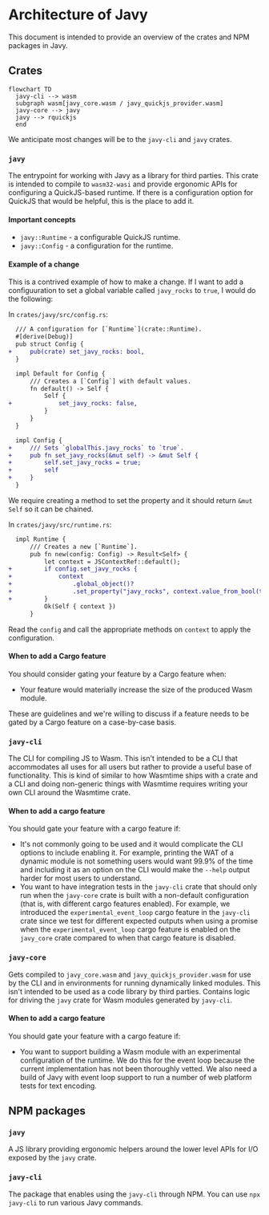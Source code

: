 # Architecture of Javy

This document is intended to provide an overview of the crates and NPM packages in Javy.

## Crates

```mermaid
flowchart TD
  javy-cli --> wasm
  subgraph wasm[javy_core.wasm / javy_quickjs_provider.wasm]
  javy-core --> javy
  javy --> rquickjs
  end
```

We anticipate most changes will be to the `javy-cli` and `javy` crates.

### `javy`

The entrypoint for working with Javy as a library for third parties. This crate is intended to compile to `wasm32-wasi` and provide ergonomic APIs for configuring a QuickJS-based runtime. If there is a configuration option for QuickJS that would be helpful, this is the place to add it.

#### Important concepts

- `javy::Runtime` - a configurable QuickJS runtime.
- `javy::Config` - a configuration for the runtime.

#### Example of a change

This is a contrived example of how to make a change. If I want to add a configuuration to set a global variable called `javy_rocks` to `true`, I would do the following:

In `crates/javy/src/config.rs`:

```diff
  /// A configuration for [`Runtime`](crate::Runtime).
  #[derive(Debug)]
  pub struct Config {
+     pub(crate) set_javy_rocks: bool,
  }

  impl Default for Config {
      /// Creates a [`Config`] with default values.
      fn default() -> Self {
          Self {
+             set_javy_rocks: false,
          }
      }
  }

  impl Config {
+     /// Sets `globalThis.javy_rocks` to `true`.
+     pub fn set_javy_rocks(&mut self) -> &mut Self {
+         self.set_javy_rocks = true;
+         self
+     }
  }
```

We require creating a method to set the property and it should return `&mut Self` so it can be chained.

In `crates/javy/src/runtime.rs`:

```diff
  impl Runtime {
      /// Creates a new [`Runtime`].
      pub fn new(config: Config) -> Result<Self> {
          let context = JSContextRef::default();
+         if config.set_javy_rocks {
+             context
+                 .global_object()?
+                 .set_property("javy_rocks", context.value_from_bool(true)?)?;
+         }
          Ok(Self { context })
      }
```

Read the `config` and call the appropriate methods on `context` to apply the configuration.

#### When to add a Cargo feature

You should consider gating your feature by a Cargo feature when:

- Your feature would materially increase the size of the produced Wasm module.

These are guidelines and we're willing to discuss if a feature needs to be gated by a Cargo feature on a case-by-case basis.

### `javy-cli`

The CLI for compiling JS to Wasm. This isn't intended to be a CLI that accommodates all uses for all users but rather to provide a useful base of functionality. This is kind of similar to how Wasmtime ships with a crate and a CLI and doing non-generic things with Wasmtime requires writing your own CLI around the Wasmtime crate.

#### When to add a cargo feature

You should gate your feature with a cargo feature if:

- It's not commonly going to be used and it would complicate the CLI options to include enabling it. For example, printing the WAT of a dynamic module is not something users would want 99.9% of the time and including it as an option on the CLI would make the `--help` output harder for most users to understand.
- You want to have integration tests in the `javy-cli` crate that should only run when the `javy-core` crate is built with a non-default configuration (that is, with different cargo features enabled). For example, we introduced the `experimental_event_loop` cargo feature in the `javy-cli` crate since we test for different expected outputs when using a promise when the `experimental_event_loop` cargo feature is enabled on the `javy_core` crate compared to when that cargo feature is disabled.

### `javy-core`

Gets compiled to `javy_core.wasm` and `javy_quickjs_provider.wasm` for use by the CLI and in environments for running dynamically linked modules. This isn't intended to be used as a code library by third parties. Contains logic for driving the `javy` crate for Wasm modules generated by `javy-cli`.

#### When to add a cargo feature

You should gate your feature with a cargo feature if:

- You want to support building a Wasm module with an experimental configuration of the runtime. We do this for the event loop because the current implementation has not been thoroughly vetted. We also need a build of Javy with event loop support to run a number of web platform tests for text encoding.

## NPM packages

### `javy`

A JS library providing ergonomic helpers around the lower level APIs for I/O exposed by the `javy` crate.

### `javy-cli`

The package that enables using the `javy-cli` through NPM. You can use `npx javy-cli` to run various Javy commands.
